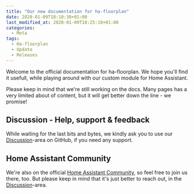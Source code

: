 ```yaml
---
title: "Our new documentation for ha-floorplan"
date: 2020-01-09T18:10:30+01:00
last_modified_at: 2020-01-09T18:25:10+01:00
categories:
  - Meta
tags:
  - Ha-floorplan
  - Update
  - Releases
---
```


Welcome to the official documentation for ha-floorplan. We hope you'll find it usefull, while playing around with our custom module for Home Assistant.

Please keep in mind that we're still working on the docs. Many pages has a very limited about of content, but it will get better down the line - we promise!

## Discussion - Help, support & feedback

While waiting for the last bits and bytes, we kindly ask you to use our [Discussion][discussion-github]-area on GitHub, if you need any support.


## Home Assistant Community

We're also on the official [Home Assistant Community][homeassistant-community], so feel free to join us there, too. But please keep in mind that it's just better to reach out, in the [Discussion][discussion-github]-area.

[discussion-github]: https://github.com/ExperienceLovelace/ha-floorplan/discussions
[homeassistant-community]: https://community.home-assistant.io/t/floorplan-now-available-as-a-lovelace-card/115489/1
